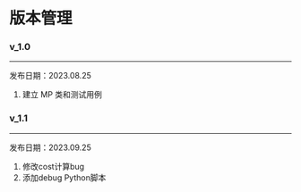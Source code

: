 # 版本管理

### v_1.0
---
发布日期：2023.08.25
1. 建立 MP 类和测试用例

### v_1.1
---
发布日期：2023.09.25
1. 修改cost计算bug
2. 添加debug Python脚本
